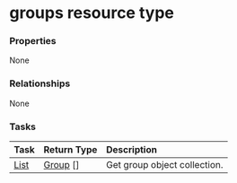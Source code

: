 # groups resource type



### Properties
None

### Relationships
None


### Tasks

| Task		   | Return Type	|Description|
|:---------------|:--------|:----------|
|[List](../api/group_list.md) | [Group](group.md) [] |Get group object collection. |

<!-- uuid: bed46501-6656-4704-83b6-98e7515aaa1e
2015-10-12 23:28:11 UTC -->